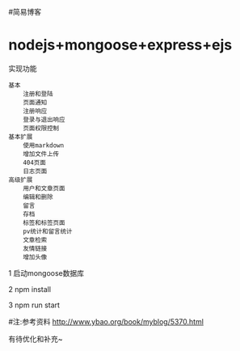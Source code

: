 #简易博客
# nodejs+mongoose+express+ejs

实现功能

	基本	
		注册和登陆
		页面通知
		注册响应
		登录与退出响应
		页面权限控制
	基本扩展
		使用markdown
		增加文件上传
		404页面
		日志页面
	高级扩展
		用户和文章页面
		编辑和删除
		留言
		存档
		标签和标签页面
		pv统计和留言统计
		文章检索
		友情链接
		增加头像


1	启动mongoose数据库

2	npm install

3	npm run start


#注:参考资料	http://www.ybao.org/book/myblog/5370.html

有待优化和补充~

